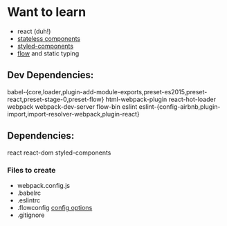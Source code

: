 # Want to learn

* react (duh!)
* [stateless components](https://toddmotto.com/stateless-react-components)
* [styled-components](https://styled-components.com)
* [flow](https://flow.org/en/docs/usage/) and static typing

## Dev Dependencies:

babel-{core,loader,plugin-add-module-exports,preset-es2015,preset-react,preset-stage-0,preset-flow}
html-webpack-plugin
react-hot-loader
webpack webpack-dev-server
flow-bin
eslint
eslint-{config-airbnb,plugin-import,import-resolver-webpack,plugin-react}

## Dependencies:

react react-dom
styled-components

### Files to create

* webpack.config.js
* .babelrc
* .eslintrc
* .flowconfig [config options](https://flow.org/en/docs/config/)
* .gitignore